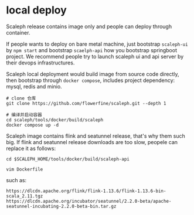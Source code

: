 # local deploy

Scaleph release contains image only and people can deploy through container.

If people wants to deploy on bare metal machine, just bootstrap `scaleph-ui` by `npm start` and bootstrap `scaelph-api` how you bootstrap springboot project. We recommend people try to launch scaleph ui and api server by their devops infrastructures.

Scaleph local deployment would build image from source code directly, then bootstrap through `docker compose`, includes project dependency: mysql, redis and minio.

```shell
# clone 仓库
git clone https://github.com/flowerfine/scaleph.git --depth 1

# 编译并启动容器
cd scaleph/tools/docker/build/scaleph
docker compose up -d
```

Scaleph image contains flink and seatunnel release, that's why them such big. If flink and seatunnel release downloads are too slow, peopele can replace it as follows:

```shell
cd $SCALEPH_HOME/tools/docker/build/scaleph-api

vim Dockerfile
```

such as:

```
https://dlcdn.apache.org/flink/flink-1.13.6/flink-1.13.6-bin-scala_2.11.tgz
https://dlcdn.apache.org/incubator/seatunnel/2.2.0-beta/apache-seatunnel-incubating-2.2.0-beta-bin.tar.gz
```

